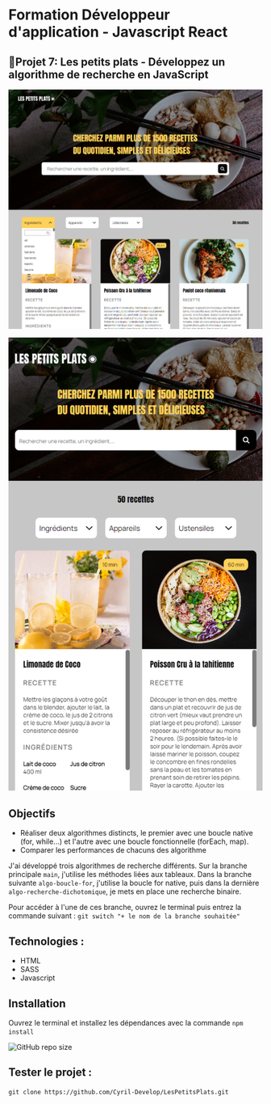 # Formation Développeur d'application - Javascript React

## 📎Projet 7: Les petits plats - Développez un algorithme de recherche en JavaScript

![homepage-desktop](./images/screenshot/desktop.png)

![homepage-mobile](./images/screenshot/mobile.png)

## Objectifs

- Réaliser deux algorithmes distincts, le premier avec une boucle native (for, while...) et l'autre avec une boucle fonctionnelle (forEach, map).
- Comparer les performances de chacuns des algorithme

J'ai développé trois algorithmes de recherche différents. Sur la branche principale `main`, j'utilise les méthodes liées aux tableaux. Dans la branche suivante `algo-boucle-for`, j'utilise la boucle for native, puis dans la dernière `algo-recherche-dichotomique`, je mets en place une recherche binaire.

Pour accéder à l'une de ces branche, ouvrez le terminal puis entrez la commande suivant :
`git switch "+ le nom de la branche souhaitée" `

## Technologies :

- HTML
- SASS
- Javascript

## Installation
Ouvrez le terminal et installez les dépendances avec la commande `npm install`

![GitHub repo size](https://img.shields.io/github/repo-size/Cyril-Develop/LesPetitsPlats?style=for-the-badge) 

## Tester le projet :

```terminal
git clone https://github.com/Cyril-Develop/LesPetitsPlats.git
```
